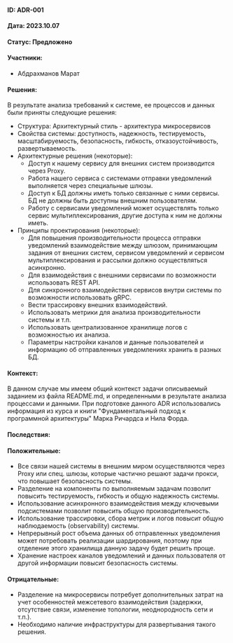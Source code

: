 #### ID: ADR-001

#### Дата: 2023.10.07

#### Статус: Предложено

#### Участники:
* Абдрахманов Марат

#### Решения:
В результате анализа требований к системе, ее процессов и данных были приняты следующие решения:
* Структура: Архитектурный стиль - архитектура микросервисов
* Свойства системы: доступность, надежность, тестируемость, масштабируемость, безопасность, гибкость, отказоустойчивость, развертываемость.
* Архитектурные решения (некоторые):
    * Доступ к нашему сервису для внешних систем производится через Proxy.
    * Работа нашего сервиса с системами отправки уведомлений выполняется через специальные шлюзы.
    * Доступ к БД должны иметь только связанные с ними сервисы. БД не должны быть доступны внешним пользователям.
    * Работу с сервисами уведомлений может осуществлять только сервис мультиплексирования, другие доступа к ним не должны иметь.
* Принципы проектирования (некоторые):
    * Для повышения производительности процесса отправки уведомлений взаимодействие между шлюзом, принимающим задания от внешних систем, сервисом уведомлений и сервисом мультиплексирования и рассылки должно осуществляться асинхронно.
    * Для взаимодействия с внешними сервисами по возможности использовать REST API.
    * Для синхронного взаимодействия сервисов внутри системы по возможности использовать gRPC.
    * Вести трассировку внешних взаимодействий.
    * Использовать метрики для анализа производительности системы и т.п.
    * Использовать централизованное хранилище логов с возможностью их анализа.
    * Параметры настройки каналов и данные пользователей и информацию об отправленных уведомлениях хранить в разных БД.

#### Контекст:
В данном случае мы имеем общий контекст задачи описываемый заданием из файла README.md, и определенными в результате анализа процессами и данными.
При подготовке данного ADR использовались информация из курса и книги "Фундаментальный подход к программной архитектуры" Марка Ричардса и Нила Форда.

#### Последствия:

#### Положительные:
* Все связи нашей системы в внешним миром осуществляются через Proxy или спец. шлюзы, которые частично решают задачи прокси, что повышает безопасность системы.
* Разделение на компоненты по выполняемым задачам позволит повысить тестируемость, гибкость и общую надежность системы.
* Использование асинхронного взаимодействия между ключевыми подсистемами позволит повысить общую производительность.
* Использование трассировки, сбора метрик и логов повысит общую наблюдаемость (observability) системы.
* Непрерывный рост объема данных об отправленных уведомления может потребовать реализации шардирования, поэтому при отделение этого хранилища данную задачу будет решить проще. 
* Хранение настроек каналов уведомлений и данных пользователя от другой информации повысит безопасность системы.

#### Отрицательные:
* Разделение на микросервисы потребует дополнительных затрат на учет особенностей межсетевого взаимодействия (задержки, отсутствие связи, изменение топологии, неоднородность сети и т.п.).
* Необходимо наличие инфраструктуры для развертывания такого решения.